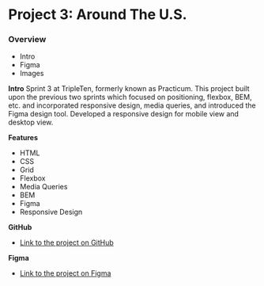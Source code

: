 # Project 3: Around The U.S.

### Overview

- Intro
- Figma
- Images

**Intro**
Sprint 3 at TripleTen, formerly known as Practicum. This project built upon the previous two sprints which focused on positioning, flexbox, BEM, etc. and incorporated responsive design, media queries, and introduced the Figma design tool. Developed a responsive design for mobile view and desktop view.

**Features**

- HTML
- CSS
- Grid
- Flexbox
- Media Queries
- BEM
- Figma
- Responsive Design

**GitHub**

- [Link to the project on GitHub](https://elleryhammond.github.io/)

**Figma**

- [Link to the project on Figma](https://www.figma.com/file/ii4xxsJ0ghevUOcssTlHZv/Sprint-3%3A-Around-the-US?node-id=0%3A1)
